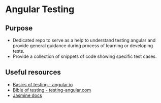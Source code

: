 # Angular Testing

## Purpose

- Dedicated repo to serve as a help to understand testing angular and provide general guidance during process of learning or developing tests.
- Provide a collection of snippets of code showing specific test cases.

## Useful resources

- [Basics of testing - angular.io](https://angular.io/guide/testing)
- [Bible of testing - testing-angular.com](https://testing-angular.com/)
- [Jasmine docs](https://jasmine.github.io/pages/docs_home.html)
